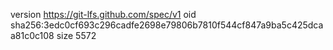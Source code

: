 version https://git-lfs.github.com/spec/v1
oid sha256:3edc0cf693c296cadfe2698e79806b7810f544cf847a9ba5c425dcaa81c0c108
size 5572
